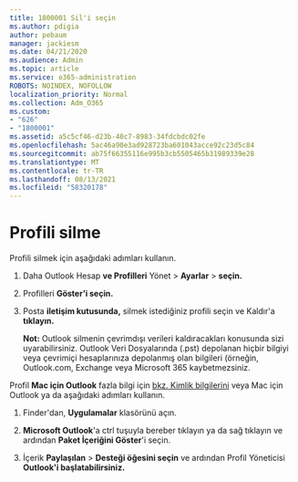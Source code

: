 ```yaml
---
title: 1800001 Sil'i seçin
ms.author: pdigia
author: pebaum
manager: jackiesm
ms.date: 04/21/2020
ms.audience: Admin
ms.topic: article
ms.service: o365-administration
ROBOTS: NOINDEX, NOFOLLOW
localization_priority: Normal
ms.collection: Adm_O365
ms.custom:
- "626"
- "1800001"
ms.assetid: a5c5cf46-d23b-40c7-8983-34fdcbdc02fe
ms.openlocfilehash: 5ac46a90e3ad928723ba601043acce92c23d5c84
ms.sourcegitcommit: ab75f66355116e995b3cb5505465b31989339e28
ms.translationtype: MT
ms.contentlocale: tr-TR
ms.lasthandoff: 08/13/2021
ms.locfileid: "58320178"
---
```

# <a name="delete-a-profile"></a>Profili silme

Profili silmek için aşağıdaki adımları kullanın.
  
1. Daha Outlook Hesap **ve Profilleri** Yönet \> **Ayarlar** \> **seçin.**

2. Profilleri **Göster'i seçin.**

3. Posta **iletişim kutusunda,** silmek istediğiniz profili seçin ve Kaldır'a **tıklayın.**

    **Not:** Outlook silmenin çevrimdışı verileri kaldıracakları konusunda sizi uyarabilirsiniz. Outlook Veri Dosyalarında (.pst) depolanan hiçbir bilgiyi veya çevrimiçi hesaplarınıza depolanmış olan bilgileri (örneğin, Outlook.com, Exchange veya Microsoft 365 kaybetmezsiniz.
  
Profil **Mac için Outlook** fazla bilgi için [bkz. Kimlik bilgilerini](https://support.office.com/article/fed2a955-74df-4a24-bef6-78a426958c4c.aspx) veya Mac için Outlook ya da aşağıdaki adımları kullanın.
  
1. Finder'dan, **Uygulamalar** klasörünü açın.

2. **Microsoft Outlook**'a ctrl tuşuyla bereber tıklayın ya da sağ tıklayın ve ardından **Paket İçeriğini Göster**'i seçin.

3. İçerik **Paylaşılan** \> **Desteği öğesini seçin** ve ardından Profil Yöneticisi **Outlook'i başlatabilirsiniz.**
